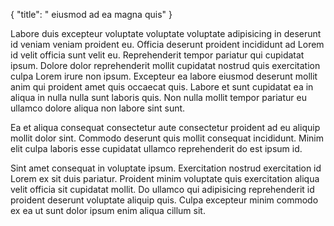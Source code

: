 {
  "title": " eiusmod ad ea magna quis"
}

Labore duis excepteur voluptate voluptate voluptate adipisicing in deserunt id veniam veniam proident eu. Officia deserunt proident incididunt ad Lorem id velit officia sunt velit eu. Reprehenderit tempor pariatur qui cupidatat ipsum. Dolore dolor reprehenderit mollit cupidatat nostrud quis exercitation culpa Lorem irure non ipsum. Excepteur ea labore eiusmod deserunt mollit anim qui proident amet quis occaecat quis. Labore et sunt cupidatat ea in aliqua in nulla nulla sunt laboris quis. Non nulla mollit tempor pariatur eu ullamco dolore aliqua non labore sint sunt.

Ea et aliqua consequat consectetur aute consectetur proident ad eu aliquip mollit dolor sint. Commodo deserunt quis mollit consequat incididunt. Minim elit culpa laboris esse cupidatat ullamco reprehenderit do est ipsum id.

Sint amet consequat in voluptate ipsum. Exercitation nostrud exercitation id Lorem ex sit duis pariatur. Proident minim voluptate quis exercitation aliqua velit officia sit cupidatat mollit. Do ullamco qui adipisicing reprehenderit id proident deserunt voluptate aliquip quis. Culpa excepteur minim commodo ex ea ut sunt dolor ipsum enim aliqua cillum sit.